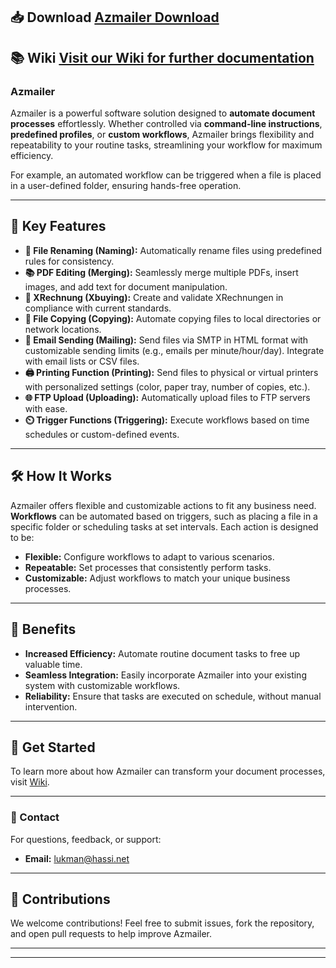 ## 📥 Download [Azmailer Download](https://download.obynt.com/azmailer/azmailer.zip) 

## 📚 Wiki [Visit our Wiki for further documentation](https://github.com/LukmanHassi/AzMailer/wiki)




### Azmailer

Azmailer is a powerful software solution designed to **automate document processes** effortlessly. Whether controlled via **command-line instructions**, **predefined profiles**, or **custom workflows**, Azmailer brings flexibility and repeatability to your routine tasks, streamlining your workflow for maximum efficiency.

For example, an automated workflow can be triggered when a file is placed in a user-defined folder, ensuring hands-free operation.

---

## 💼 Key Features

- **📄 File Renaming (Naming):** Automatically rename files using predefined rules for consistency.
- **📚 PDF Editing (Merging):** Seamlessly merge multiple PDFs, insert images, and add text for document manipulation.
- **🧾 XRechnung (Xbuying):** Create and validate XRechnungen in compliance with current standards.
- **📂 File Copying (Copying):** Automate copying files to local directories or network locations.
- **📧 Email Sending (Mailing):** Send files via SMTP in HTML format with customizable sending limits (e.g., emails per minute/hour/day). Integrate with email lists or CSV files.
- **🖨️ Printing Function (Printing):** Send files to physical or virtual printers with personalized settings (color, paper tray, number of copies, etc.).
- **🌐 FTP Upload (Uploading):** Automatically upload files to FTP servers with ease.
- **⏲️ Trigger Functions (Triggering):** Execute workflows based on time schedules or custom-defined events.

---

## 🛠️ How It Works

Azmailer offers flexible and customizable actions to fit any business need. **Workflows** can be automated based on triggers, such as placing a file in a specific folder or scheduling tasks at set intervals. Each action is designed to be:

- **Flexible:** Configure workflows to adapt to various scenarios.
- **Repeatable:** Set processes that consistently perform tasks.
- **Customizable:** Adjust workflows to match your unique business processes.

---

## 🎯 Benefits

- **Increased Efficiency:** Automate routine document tasks to free up valuable time.
- **Seamless Integration:** Easily incorporate Azmailer into your existing system with customizable workflows.
- **Reliability:** Ensure that tasks are executed on schedule, without manual intervention.

---

## 🌟 Get Started

To learn more about how Azmailer can transform your document processes, visit  [Wiki](https://github.com/LukmanHassi/AzMailer/wiki).

---

### 📧 Contact

For questions, feedback, or support:

- **Email:** [lukman@hassi.net](mailto:lukman@hassi.net)

---

## 🤝 Contributions

We welcome contributions! Feel free to submit issues, fork the repository, and open pull requests to help improve Azmailer.

---

---








